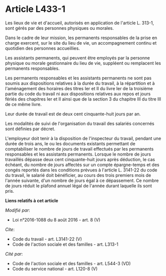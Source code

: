 # Article L433-1

Les lieux de vie et d'accueil, autorisés en application de l'article L. 313-1, sont gérés par des personnes physiques ou
morales. 

Dans le cadre de leur mission, les permanents responsables de la prise en charge exercent, sur le site du lieu de vie, un
accompagnement continu et quotidien des personnes accueillies. 

Les assistants permanents, qui peuvent être employés par la personne physique ou morale gestionnaire du lieu de vie,
suppléent ou remplacent les permanents responsables. 

Les permanents responsables et les assistants permanents ne sont pas soumis aux dispositions relatives à la durée du travail,
à la répartition et à l'aménagement des horaires des titres Ier et II du livre Ier de la troisième partie du code du travail
ni aux dispositions relatives aux repos et jours fériés des chapitres Ier et II ainsi que de la section 3 du chapitre III du
titre III de ce même livre. 

Leur durée de travail est de deux cent cinquante-huit jours par an. 

Les modalités de suivi de l'organisation du travail des salariés concernés sont définies par décret. 

L'employeur doit tenir à la disposition de l'inspecteur du travail, pendant une durée de trois ans, le ou les documents
existants permettant de comptabiliser le nombre de jours de travail effectués par les permanents responsables et les
assistants permanents. Lorsque le nombre de jours travaillés dépasse deux cent cinquante-huit jours après déduction, le cas
échéant, du nombre de jours affectés sur un compte épargne-temps et des congés reportés dans les conditions prévues à
l'article L. 3141-22 du code du travail, le salarié doit bénéficier, au cours des trois premiers mois de l'année suivante,
d'un nombre de jours égal à ce dépassement. Ce nombre de jours réduit le plafond annuel légal de l'année durant laquelle ils
sont pris.

**Liens relatifs à cet article**

_Modifié par_:

  - Loi n°2016-1088 du 8 août 2016 - art. 8 (V)

_Cite_:

  - Code du travail - art. L3141-22 (V)
  - Code de l'action sociale et des familles - art. L313-1

_Cité par_:

  - Code de l'action sociale et des familles - art. L544-3 (VD)
  - Code du service national - art. L120-8 (V)

